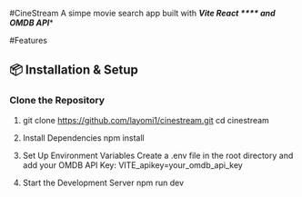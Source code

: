 #CineStream 
A simpe movie search app built with ***Vite React **** and OMDB API****

#Features
## 📦 Installation & Setup

###  Clone the Repository  

1. git clone https://github.com/layomi1/cinestream.git
cd cinestream

2. Install Dependencies
 npm install
  
3.  Set Up Environment Variables
Create a .env file in the root directory and add your OMDB API Key:
VITE_apikey=your_omdb_api_key

4. Start the Development Server
npm run dev

